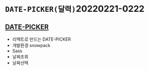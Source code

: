 # `DATE-PICKER(달력)`20220221-0222

## [DATE-PICKER](https:// 'Netlify로 이동')

- 리액트로 만드는 DATE-PICKER
- 개발환경 snowpack
- Sass
- 날짜조회
- 날짜선택
